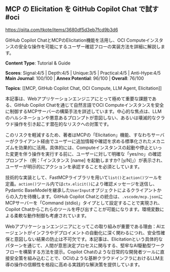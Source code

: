## MCP の Elicitation を GitHub Copilot Chat で試す #oci

https://qiita.com/tkote/items/3680df5d3eb7fcd9b3d6

GitHub Copilot ChatとMCPのElicitation機能を活用し、OCI Computeインスタンスの安全な操作を可能にするユーザー確認フローの実装方法を詳細に解説します。

**Content Type**: Tutorial & Guide

**Scores**: Signal:4/5 | Depth:4/5 | Unique:3/5 | Practical:4/5 | Anti-Hype:4/5
**Main Journal**: 100/100 | **Annex Potential**: 96/100 | **Overall**: 76/100

**Topics**: [[MCP, GitHub Copilot Chat, OCI Compute, LLM Agent, Elicitation]]

本記事は、Webアプリケーションエンジニアにとって極めて重要な課題である、GitHub Copilot Chatを通じて自然言語でOCI Computeインスタンスを安全に制御するMCPサーバーの構築手法を詳述しています。中心的な焦点は、LLMのハルシネーションや悪意あるプロンプトが意図しない、あるいは壊滅的なクラウド操作を引き起こす潜在的なリスクへの対策です。

このリスクを軽減するため、著者はMCPの「Elicitation」機能、すなわちサーバーがクライアント経由でユーザーに追加情報や確認を求める標準化されたメカニズムを効果的に活用。具体的には、Computeインスタンスの起動や停止といった変更を伴う操作を実行する前に、ユーザーに対して明確な「yes/no」の確認プロンプト（例：「インスタンス [name] を起動しますか? [y/N]」）が表示され、ユーザーが明示的にアクションを承認することを必須としています。

技術的な実装として、FastMCPライブラリを用いて`list()`と`action()`ツールを定義。`action()`ツール内では`ctx.elicit()`により確認メッセージを送信し、Pydantic BaseModelを継承した`UserInput`オブジェクトによるクライアントからの入力を待機します。GitHub Copilot Chatとの統合は、`.vscode/mcp.json`にMCPサーバーを「Command (stdio)」タイプとして設定することで実現され、Copilot Chatからこれらのツールを呼び出すことが可能になります。環境変数による柔軟な動作制御も考慮されています。

Webアプリケーションエンジニアにとってこの取り組みが重要である理由：AIエージェントがインフラやデプロイメントの自動化に深く関わるにつれ、安全性確保と意図しない結果の防止は不可欠です。本記事は、Elicitationという具体的なパターンを通じて、人間が意思決定プロセスに関与する、堅牢なAI駆動型ワークフローを構築する方法を提示。Copilot Chatのような日常的な開発者ツールに直接安全策を組み込むことで、OCIのような基幹クラウドインフラにおけるLLM主導の操作の信頼性を格段に高める実践的な解決策を提供しています。